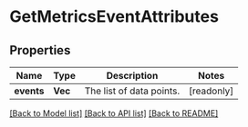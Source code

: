 # GetMetricsEventAttributes

## Properties

Name | Type | Description | Notes
------------ | ------------- | ------------- | -------------
**events** | **Vec<String>** | The list of data points. | [readonly]

[[Back to Model list]](../README.md#documentation-for-models) [[Back to API list]](../README.md#documentation-for-api-endpoints) [[Back to README]](../README.md)


